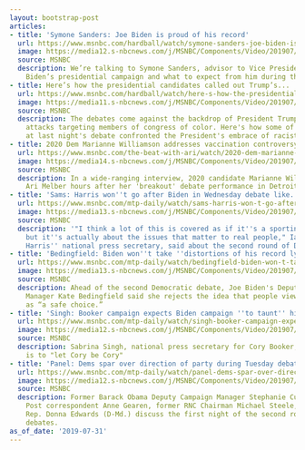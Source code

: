 ```yaml
---
layout: bootstrap-post
articles:
- title: 'Symone Sanders: Joe Biden is proud of his record'
  url: https://www.msnbc.com/hardball/watch/symone-sanders-joe-biden-is-proud-of-his-record-65013829982
  image: https://media12.s-nbcnews.com/j/MSNBC/Components/Video/201907/n_hardball_sanders_190731_1920x1080.nbcnews-fp-1200-630.jpg
  source: MSNBC
  description: We’re talking to Symone Sanders, advisor to Vice President Biden, about
    Biden’s presidential campaign and what to expect from him during the debate.
- title: Here’s how the presidential candidates called out Trump’s...
  url: https://www.msnbc.com/hardball/watch/here-s-how-the-presidential-candidates-called-out-trump-s-racist-attacks-65012293983
  image: https://media11.s-nbcnews.com/j/MSNBC/Components/Video/201907/n_hardball_adrienne_190731_1920x1080.nbcnews-fp-1200-630.jpg
  source: MSNBC
  description: The debates come against the backdrop of President Trump's ongoing
    attacks targeting members of congress of color. Here's how some of the candidates
    at last night's debate confronted the President's embrace of racist rhetoric.
- title: 2020 Dem Marianne Williamson addresses vaccination controversy
  url: https://www.msnbc.com/the-beat-with-ari/watch/2020-dem-marianne-williamson-addresses-vaccination-controversy-65010245934
  image: https://media14.s-nbcnews.com/j/MSNBC/Components/Video/201907/n_ari_dblock_190731o_1920x1080.nbcnews-fp-1200-630.jpg
  source: MSNBC
  description: In a wide-ranging interview, 2020 candidate Marianne Williamson joins
    Ari Melber hours after her 'breakout' debate performance in Detroit.
- title: 'Sams: Harris won''t go after Biden in Wednesday debate like...'
  url: https://www.msnbc.com/mtp-daily/watch/sams-harris-won-t-go-after-biden-in-wednesday-debate-like-boxing-bout-65010245539
  image: https://media13.s-nbcnews.com/j/MSNBC/Components/Video/201907/n_mtpd_2020_fullsams2_190731_1920x1080.nbcnews-fp-1200-630.jpg
  source: MSNBC
  description: '"I think a lot of this is covered as if it''s a sporting match ...
    but it''s actually about the issues that matter to real people," Ian Sams, Kamala
    Harris'' national press secretary, said about the second round of Democratic debates.'
- title: 'Bedingfield: Biden won''t take ''distortions of his record lying...'
  url: https://www.msnbc.com/mtp-daily/watch/bedingfield-biden-won-t-take-distortions-of-his-record-lying-down-65009733708
  image: https://media13.s-nbcnews.com/j/MSNBC/Components/Video/201907/n_mtpd_2020_fullbedingfield2_190731_1920x1080.nbcnews-fp-1200-630.jpg
  source: MSNBC
  description: Ahead of the second Democratic debate, Joe Biden's Deputy Campaign
    Manager Kate Bedingfield said she rejects the idea that people view Biden only
    as “a safe choice.”
- title: 'Singh: Booker campaign expects Biden campaign ''to taunt'' him...'
  url: https://www.msnbc.com/mtp-daily/watch/singh-booker-campaign-expects-biden-campaign-to-taunt-him-during-wednesday-debate-65007685783
  image: https://media12.s-nbcnews.com/j/MSNBC/Components/Video/201907/n_mtpd_2020_fullsingh_190731_1920x1080.nbcnews-fp-1200-630.jpg
  source: MSNBC
  description: Sabrina Singh, national press secretary for Cory Booker, said the strategy
    is to "let Cory be Cory"
- title: 'Panel: Dems spar over direction of party during Tuesday debate'
  url: https://www.msnbc.com/mtp-daily/watch/panel-dems-spar-over-direction-of-party-during-tuesday-debate-65006661889
  image: https://media12.s-nbcnews.com/j/MSNBC/Components/Video/201907/n_mtpd_2020_fullpanel_190731_1920x1080.nbcnews-fp-1200-630.jpg
  source: MSNBC
  description: Former Barack Obama Deputy Campaign Manager Stephanie Cutter, Washington
    Post correspondent Anne Gearen, former RNC Chairman Michael Steele, and former
    Rep. Donna Edwards (D-Md.) discuss the first night of the second round of Democratic
    debates.
as_of_date: '2019-07-31'
---
```


